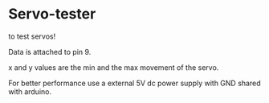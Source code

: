 # Servo-tester
to test servos!

Data is attached to pin 9.

x and y values are the min and the max movement of the servo.

For better performance use a external 5V dc power supply with GND shared with arduino.
